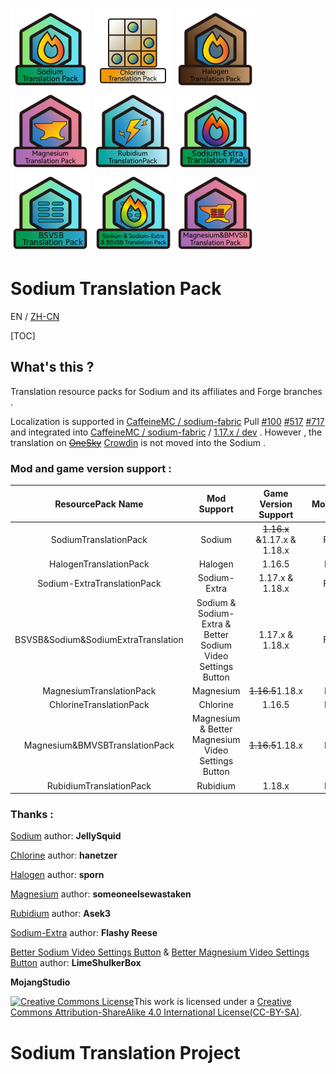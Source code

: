![](/icons/PackIcon/bitmap-png/SodiumPack.png) ![](/icons/PackIcon/bitmap-png/ChlorinePack.png) ![](/icons/PackIcon/bitmap-png/HalogenPack.png) ![](/icons/PackIcon/bitmap-png/MagnesiumPack.png) ![](/icons/PackIcon/bitmap-png/RubidiumPack.png) ![](/icons/PackIcon/bitmap-png/Sodium-ExtraPack.png) ![](/icons/PackIcon/bitmap-png/BSVSBPack.png) ![](/icons/PackIcon/bitmap-png/SodiumAllPack.png) ![](/icons/PackIcon/bitmap-png/Magnesium&BMVSBPack.png)

# Sodium Translation Pack

EN / [ZH-CN](README.md)

[TOC]

## What's this ?

Translation resource packs for Sodium and its affiliates and Forge branches .

Localization is supported in [CaffeineMC / sodium-fabric](https://github.com/CaffeineMC/sodium-fabric) Pull [#100](https://github.com/CaffeineMC/sodium-fabric/pull/100) [#517](https://github.com/CaffeineMC/sodium-fabric/pull/517) [#717](https://github.com/CaffeineMC/sodium-fabric/pull/717) and integrated into [CaffeineMC / sodium-fabric](https://github.com/CaffeineMC/sodium-fabric) / [1.17.x / dev](https://github.com/CaffeineMC/sodium-fabric/tree/1.17.x/dev) . However , the translation on ~~[OneSky](https://jellysquid.oneskyapp.com/collaboration/project?id=366422)~~ [Crowdin](https://crowdin.com/translate/sodium-fabric) is not moved into the Sodium .

### Mod and game version support :

|       ResourcePack Name       |   Mod Support   | Game Version Support | ModLoader |
| :---------------------------: | :-------------: | :------------------: | :-------: |
|     SodiumTranslationPack     |     Sodium      |    ~~1.16.x &~~1.17.x & 1.18.x    |  Fabric   |
| HalogenTranslationPack | Halogen |        1.16.5        |   Forge   |
|  Sodium-ExtraTranslationPack  |  Sodium-Extra   |       1.17.x & 1.18.x       |  Fabric   |
| BSVSB&Sodium&SodiumExtraTranslation | Sodium & Sodium-Extra & Better Sodium Video Settings Button |    1.17.x & 1.18.x    |  Fabric   |
|        MagnesiumTranslationPack         |                          Magnesium                          | ~~1.16.5~~1.18.x |   Forge    |
|         ChlorineTranslationPack         |                          Chlorine                           |      1.16.5      |   Forge    |
|     Magnesium&BMVSBTranslationPack      |     Magnesium & Better Magnesium Video Settings Button      | ~~1.16.5~~1.18.x |   Forge    |
| RubidiumTranslationPack | Rubidium | 1.18.x | Forge |




### Thanks :

[Sodium](https://github.com/jellysquid3/sodium-fabric) author: **JellySquid**

[Chlorine](https://github.com/HalogenMods/Chlorine) author: **hanetzer**

[Halogen](https://github.com/spoorn/sodium-forge) author: **sporn**

[Magnesium](https://github.com/Someone-Else-Was-Taken/Magnesium) author: **someoneelsewastaken**

[Rubidium](https://github.com/Asek3/Rubidium) author: **Asek3**

[Sodium-Extra](https://github.com/FlashyReese/sodium-extra-fabric) author: **Flashy Reese**

[Better Sodium Video Settings Button](https://github.com/LimeShulkerBox/better-sodium-video-settings) & [Better Magnesium Video Settings Button](https://github.com/LimeShulkerBox/better-magnesium-video-settings-button) author: **LimeShulkerBox**

**MojangStudio**

<a rel="license" href="http://creativecommons.org/licenses/by-sa/4.0/"><img alt="Creative Commons License" style="border-width:0" src="https://i.creativecommons.org/l/by-sa/4.0/88x31.png" /></a>This work is licensed under a <a rel="license" href="http://creativecommons.org/licenses/by-sa/4.0/">Creative Commons Attribution-ShareAlike 4.0 International License(CC-BY-SA)</a>.



# Sodium Translation Project

<script src="https://gist.github.com/amnotbananaama/6cfd6ce27e3258d50db6a4fd9291aa94.js"></script>
